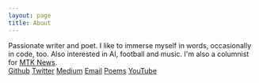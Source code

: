 ```yaml
---
layout: page
title: About
---
```


Passionate writer and poet. I like to immerse myself in words, occasionally in code, too. Also interested in AI, football and music. I'm also a columnist for [MTK News](https://mtknews.studio/author/abhishek).
\
[Github](https://github.com/abhishek7h) [Twitter](https://twitter.com/abhishek7h) [Medium](https://medium.com/@ah3) [Email](mailto:hey@abhishekhari.com) [Poems](https://poetizer.com/author/320945) [YouTube](https://youtube.com/@ah3yo)
